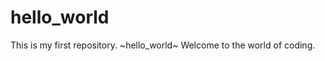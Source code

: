 hello_world
===========

This is my first repository. ~hello_world~ Welcome to the world of coding.
